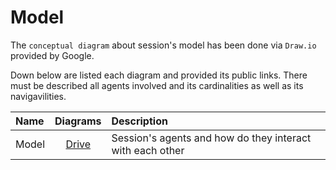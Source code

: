 # Model

The `conceptual diagram` about session's model has been done via `Draw.io` provided by Google.

Down below are listed each diagram and provided its public links. There must be described all agents involved and its cardinalities as well as its navigavilities. 

| Name | Diagrams | Description |
|:-|:-:|:-|
| Model | [Drive](https://drive.google.com/file/d/1huTe3jNqp3A_0WMB6tjhwSkBoqh_uA9F/view?usp=sharing) | Session's agents and how do they interact with each other |